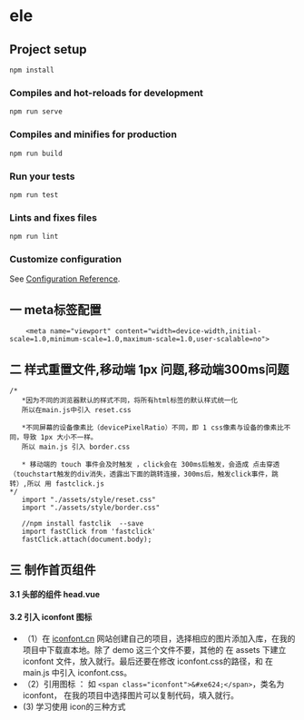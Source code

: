 # ele

## Project setup
```
npm install
```

### Compiles and hot-reloads for development
```
npm run serve
```

### Compiles and minifies for production
```
npm run build
```

### Run your tests
```
npm run test
```

### Lints and fixes files
```
npm run lint
```

### Customize configuration
See [Configuration Reference](https://cli.vuejs.org/config/).

## 一 meta标签配置
```
    <meta name="viewport" content="width=device-width,initial-scale=1.0,minimum-scale=1.0,maximum-scale=1.0,user-scalable=no">
```
## 二 样式重置文件,移动端 1px 问题,移动端300ms问题
 ```
 /*
    *因为不同的浏览器默认的样式不同，将所有html标签的默认样式统一化
    所以在main.js中引入 reset.css

    *不同屏幕的设备像素比（devicePixelRatio）不同，即 1 css像素与设备的像素比不同，导致 1px 大小不一样。
    所以 main.js 引入 border.css

    * 移动端的 touch 事件会及时触发 ，click会在 300ms后触发，会造成 点击穿透（touchstart触发的div消失，透露出下面的跳转连接，300ms后，触发click事件，跳转）,所以 用 fastclick.js
 */
    import "./assets/style/reset.css"
    import "./assets/style/border.css"

    //npm install fastclik  --save
    import fastClick from 'fastclick'
    fastClick.attach(document.body);

 ```

 ## 三 制作首页组件 

#### 3.1 头部的组件 head.vue
#### 3.2 引入 iconfont 图标
 + （1）在 [iconfont.cn](https://www.iconfont.cn) 网站创建自己的项目，选择相应的图片添加入库，在我的项目中下载直本地。除了 demo 这三个文件不要，其他的 在 assets 下建立 iconfont 文件，放入就行。最后还要在修改 iconfont.css的路径，和 在 main.js 中引入 iconfont.css。
 + （2）引用图标 ： 如 ```<span class="iconfont">&#xe624;</span>```，类名为 iconfont， 在我的项目中选择图片可以复制代码，填入就行。
 + (3) 学习使用 icon的三种方式

